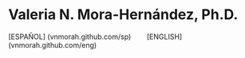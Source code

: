 # Valeria N. Mora-Hernández, Ph.D.

[ESPAÑOL] (vnmorah.github.com/sp)        [ENGLISH] (vnmorah.github.com/eng)



